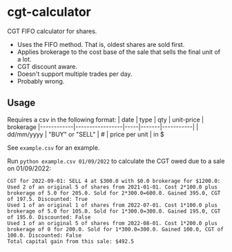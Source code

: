 # cgt-calculator
CGT FIFO calculator for shares.
- Uses the FIFO method. That is, oldest shares are sold first.
- Applies brokerage to the cost base of the sale that sells the final unit of a lot.
- CGT discount aware.
- Doesn't support multiple trades per day.
- Probably wrong.

## Usage

Requires a csv in the following format:
| date       | type            | qty | unit-price | brokerage 
|------------|-----------------|-----|-------|-----------|
| dd/mm/yyyy | "BUY" or "SELL" | #    | price per unit | in $   

See `example.csv` for an example.

Run `python example.csv 01/09/2022` to calculate the CGT owed due to a sale on 01/09/2022:
```
CGT for 2022-09-01: SELL 4 at $300.0 with $0.0 brokerage for $1200.0:
Used 2 of an original 5 of shares from 2021-01-01. Cost 2*100.0 plus brokerage of 5.0 for 205.0. Sold for 2*300.0=600.0. Gained 395.0, CGT of 197.5. Discounted: True
Used 1 of an original 1 of shares from 2022-07-01. Cost 1*100.0 plus brokerage of 5.0 for 105.0. Sold for 1*300.0=300.0. Gained 195.0, CGT of 195.0. Discounted: False
Used 1 of an original 5 of shares from 2022-08-01. Cost 1*200.0 plus brokerage of 0 for 200.0. Sold for 1*300.0=300.0. Gained 100.0, CGT of 100.0. Discounted: False
Total capital gain from this sale: $492.5
```

